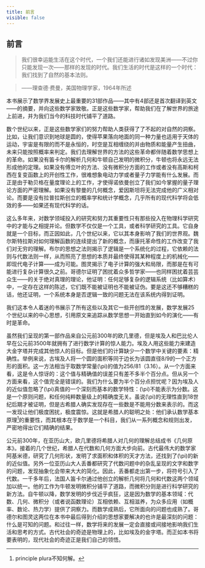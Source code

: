 ```yaml
---
title: 前言
visible: false
---
```


## 前言

>我们很幸运能生活在这个时代，一个我们还能进行诸如发现美洲——不过你只能发现一次——那样的发现的时代。我们生活的时代是这样的一个时代：我们找到了自然的基本法则。

>——理查德·费曼，美国物理学家，1964年所述

本书展示了数学界发展史上最重要的31部作品——其中有4部还是首次翻译到英文——的摘要，并向这些数学家致敬。正是这些数学家，帮助我们在了解世界的旅途上前进，并为我们当今的科技时代铺平了道路。

数个世纪以来，正是这些数学家们的努力帮助人类获得了了不起的对自然的洞察。比如，让我们意识到地球是圆的，使得苹果落向地面的同一种力量也适用于天体的运动，宇宙是有限的而不是永恒的，时空是互相缠绕的并由物质和能量产生扭曲，未来只能按照概率来判定。我们去理解世界的方法的这些革命都伴随着数学思想上的革命。如果没有笛卡尔的解析几何和牛顿自己发明的微积分，牛顿也将永远无法形成他的定理。如果没有傅立叶的方法、没有微积分方面的工作或者没有高斯和柯西在复变函数上的开创性工作，很难想象电动力学或者量子力学能有什么发展。而正是由于勒贝格在量度理论上的工作，才使得诺依曼创立了我们如今掌握的量子理论方面的严密理解。如果没有黎曼的几何概念，爱因斯坦将无法完成他的广义相对论。而要是没有拉普拉斯创立的概率学和统计学概念，几乎所有的现代科学将会低效的多——如果还有现代科学的话。

这么多年来，对数学领域投入的研究和努力其重要性只有那些投入在物理科学研究中的才能与之相提并论。但数学不仅仅是一个工具，或者科学研究的工具。它自身就是一个目标，而正因如此，几个世纪以来，它以其本身影响了我们的世界观。魏尔斯特拉斯对如何理解函数的连续提出了新的概念，而康托革命性的工作改变了我们对无穷的理解。布尔的思想之法则揭示了逻辑是一个系统化的过程，它依赖的法则与代数法则一样，从而照亮了思想的本质并最终使得其某种程度上的机械化——即现代电子计算——成为可能。图灵揭示了电子计算的强大和局限，而那是在有可能进行复杂计算很久之前。哥德尔证明了困扰着众多哲学家——也同样困扰着芸芸众生——的关于绝对真理的理论，他证明：任何足够复杂的逻辑系统（比如算术）中，一定存在这样的陈述，它们既不能被证明也不能被证伪。要是这还不够糟糕的话，他还证明，一个系统本身是否逻辑一致的问题无法在该系统内得到证明。

我们这本令人着迷的书展示了所有这些以及其它一些开创性的发展，数学发展25个世纪以来的中心思想，引用原文来追踪从数学思想一开始直到如今的演化——有时是革命。

虽然我们呈现的第一部作品来自公元前300年的欧几里德，但是埃及人和巴比伦人早在公元前3500年就拥有了进行数学计算的惊人能力。埃及人用这些能力来建造大金字塔并完成其他惊人的目标。但是他们的计算缺少一个数学中关键的要素：精确性。举例来说，古埃及人将一个圆的面积等同于边长为该圆直径8/9的一个正方形的面积。这一方法相当于取数学常量\(\pi\)的值为256/81（3.16）。从一个方面来看，这是令人惊讶的：这个值与精确值的误差只有差不多半个百分点。但从另一个方面来看，这个值完全是错误的。我们为什么要为半个百分点担忧呢？因为埃及人的近似值忽略了\(\pi\)真值的一个深刻而基本的数学特性：\(\pi\)不能表示为分数。这是一个原则问题，和任何纯粹数量级上的精确度无关。虽说\(\pi\)的无理性直到18世纪后期才被证明，但是古希腊人确实发现存在一些数是不能用分数来表示的。而这一发现让他们极度困扰，极度震惊。这就是希腊人的聪明之处：他们承认数学基本原理[^1]的重要性，而其根本在于数学是一个科目，我们从一系列概念和规则出发，严密地得出它们精确的结果。

公元前300年，在亚历山大，欧几里德将希腊人对几何的理解总结成书《几何原本》。接着的几个世纪，希腊人在代数和几何方面大步向前。古代最伟大的数学家阿基米德，研究了几何形状，发明了求面积和体积的天才方法，还找到了\(\pi\)的新的近似值。另外一位亚历山大人丢番都研究了代数问题中的杂乱呈现的文字和数字的问题，发现抽象化会带来大大的简化。因此，丢番都走出第一步，将符号引入了代数。一千多年后，法国人笛卡尔通过他创立的解析几何将几何和代数这两个领域加以统一。他的工作为牛顿发明微积分铺平了道路，而微积分则是进行科学研究的新方法。自牛顿以降，数学发明的步伐近乎疯狂，这是因为数学的基本领域：代数、几何、微积分（或者说函数理论）互相依赖、互相滋养，为众多应用（如概率、数论、热力学）提供了洞察力。而数学成熟后，它所面向的问题也成熟了。哥德尔和图灵这两位在本书中最后得到介绍的思想家要解决的也许是最深刻的问题：什么是可知的问题。和过往一样，数学将来的发展一定会直接或间接地影响我们生活和思考的方式。古代社会的奇迹是物理上的，比如埃及的金字塔。而正如本书将要表明的，现代社会的奇迹正是我们自己的领悟。

[^1]: principle plura不知何解。